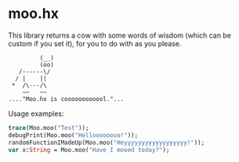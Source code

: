 # moo.hx
This library returns a cow with some words of wisdom (which can be custom if you set it), for you to do with as you please.

```
         (__) 
         (oo) 
   /------\/ 
  / |    ||   
 *  /\---/\ 
    ~~   ~~   
...."Moo.hx is coooooooooool."...
```

Usage examples:
```hx
trace(Moo.moo("Test"));
debugPrint(Moo.moo("Helloooooooo!"));
randomFunctionIMadeUp(Moo.moo("Heyyyyyyyyyyyyyyyyyy!"));
var x:String = Moo.moo("Have I mooed today?");
